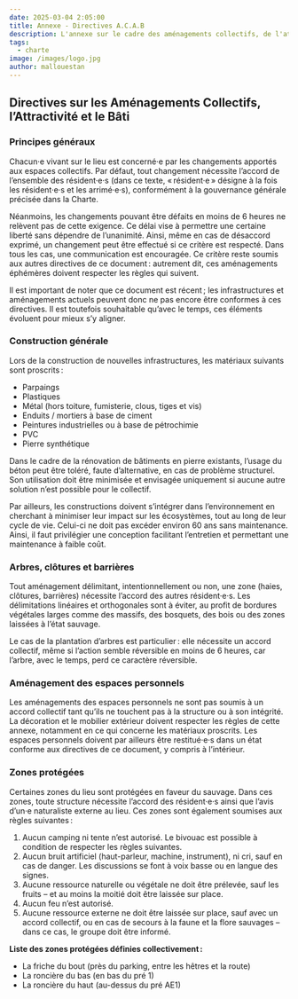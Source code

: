 ```yaml
---
date: 2025-03-04 2:05:00
title: Annexe - Directives A.C.A.B
description: L'annexe sur le cadre des aménagements collectifs, de l'attractivité et du bâti.
tags:
  - charte
image: /images/logo.jpg
author: mallouestan
---
```


## Directives sur les Aménagements Collectifs, l’Attractivité et le Bâti

### Principes généraux

Chacun·e vivant sur le lieu est concerné·e par les changements apportés aux espaces collectifs. Par défaut, tout changement nécessite l’accord de l’ensemble des résident·e·s (dans ce texte, « résident·e » désigne à la fois les résident·e·s et les arrimé·e·s), conformément à la gouvernance générale précisée dans la Charte.

Néanmoins, les changements pouvant être défaits en moins de 6 heures ne relèvent pas de cette exigence. Ce délai vise à permettre une certaine liberté sans dépendre de l’unanimité. Ainsi, même en cas de désaccord exprimé, un changement peut être effectué si ce critère est respecté. Dans tous les cas, une communication est encouragée. Ce critère reste soumis aux autres directives de ce document : autrement dit, ces aménagements éphémères doivent respecter les règles qui suivent.

Il est important de noter que ce document est récent ; les infrastructures et aménagements actuels peuvent donc ne pas encore être conformes à ces directives. Il est toutefois souhaitable qu’avec le temps, ces éléments évoluent pour mieux s’y aligner.

### Construction générale

Lors de la construction de nouvelles infrastructures, les matériaux suivants sont proscrits :

- Parpaings  
- Plastiques  
- Métal (hors toiture, fumisterie, clous, tiges et vis)  
- Enduits / mortiers à base de ciment  
- Peintures industrielles ou à base de pétrochimie  
- PVC  
- Pierre synthétique  

Dans le cadre de la rénovation de bâtiments en pierre existants, l’usage du béton peut être toléré, faute d’alternative, en cas de problème structurel. Son utilisation doit être minimisée et envisagée uniquement si aucune autre solution n’est possible pour le collectif.

Par ailleurs, les constructions doivent s’intégrer dans l’environnement en cherchant à minimiser leur impact sur les écosystèmes, tout au long de leur cycle de vie. Celui-ci ne doit pas excéder environ 60 ans sans maintenance. Ainsi, il faut privilégier une conception facilitant l’entretien et permettant une maintenance à faible coût.

### Arbres, clôtures et barrières

Tout aménagement délimitant, intentionnellement ou non, une zone (haies, clôtures, barrières) nécessite l’accord des autres résident·e·s. Les délimitations linéaires et orthogonales sont à éviter, au profit de bordures végétales larges comme des massifs, des bosquets, des bois ou des zones laissées à l’état sauvage.

Le cas de la plantation d’arbres est particulier : elle nécessite un accord collectif, même si l’action semble réversible en moins de 6 heures, car l’arbre, avec le temps, perd ce caractère réversible.

### Aménagement des espaces personnels

Les aménagements des espaces personnels ne sont pas soumis à un accord collectif tant qu’ils ne touchent pas à la structure ou à son intégrité. La décoration et le mobilier extérieur doivent respecter les règles de cette annexe, notamment en ce qui concerne les matériaux proscrits. Les espaces personnels doivent par ailleurs être restitué·e·s dans un état conforme aux directives de ce document, y compris à l’intérieur.

### Zones protégées

Certaines zones du lieu sont protégées en faveur du sauvage. Dans ces zones, toute structure nécessite l’accord des résident·e·s ainsi que l’avis d’un·e naturaliste externe au lieu. Ces zones sont également soumises aux règles suivantes :

1. Aucun camping ni tente n’est autorisé. Le bivouac est possible à condition de respecter les règles suivantes.
2. Aucun bruit artificiel (haut-parleur, machine, instrument), ni cri, sauf en cas de danger. Les discussions se font à voix basse ou en langue des signes.
3. Aucune ressource naturelle ou végétale ne doit être prélevée, sauf les fruits – et au moins la moitié doit être laissée sur place.
4. Aucun feu n’est autorisé.
5. Aucune ressource externe ne doit être laissée sur place, sauf avec un accord collectif, ou en cas de secours à la faune et la flore sauvages – dans ce cas, le groupe doit être informé.

**Liste des zones protégées définies collectivement :**

- La friche du bout (près du parking, entre les hêtres et la route)  
- La roncière du bas (en bas du pré 1)  
- La roncière du haut (au-dessus du pré AE1)


